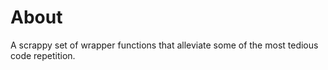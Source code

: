 # About

A scrappy set of wrapper functions that alleviate some of the most tedious code repetition.
